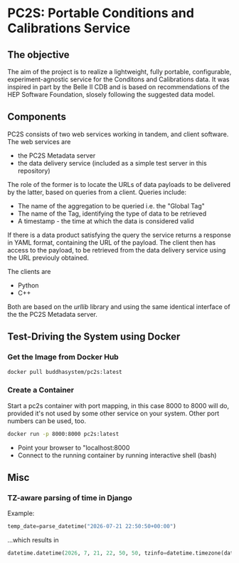 # PC2S: Portable Conditions and Calibrations Service

## The objective
The aim of the project is to realize a lightweight, fully portable, configurable,
experiment-agnostic service for the Conditons and Calibrations data.
It was inspired in part by the Belle II CDB and is based on recommendations
of the HEP Software Foundation, slosely following the suggested data model.

## Components

PC2S consists of two web services working in tandem, and
client software. The web services are

* the PC2S Metadata server
* the data delivery service (included as a simple test server in this repository)

The role of the former is to locate the URLs of data payloads to be delivered
by the latter, based on queries from a client. Queries include:

* The name of the aggregation to be queried i.e. the "Global Tag"
* The name of the Tag, identifying the type of data to be retrieved
* A timestamp - the time at which the data is considered valid

If there is a data product satisfying the query the service returns
a response in YAML format, containing the URL of the payload. The client
then has access to the payload, to be retrieved from the data delivery service
using the URL previouly obtained.

The clients are

* Python
* C++

Both are based on the *urllib* library and using the same identical interface
of the the PC2S Metadata server.

## Test-Driving the System using Docker
### Get the Image from Docker Hub

```bash
docker pull buddhasystem/pc2s:latest
```

### Create a Container

Start a pc2s container with port mapping, in this case 8000 to 8000 will do,
provided it's not used by some other service on your system. Other port
numbers can be used, too.

```bash
docker run -p 8000:8000 pc2s:latest
```

* Point your browser to "localhost:8000
* Connect to the running container by running interactive shell (bash)

## Misc

### TZ-aware parsing of time in Django
Example:

```python
temp_date=parse_datetime("2026-07-21 22:50:50+00:00")
```

...which results in

```python
datetime.datetime(2026, 7, 21, 22, 50, 50, tzinfo=datetime.timezone(datetime.timedelta(0), '+0000'))
```
